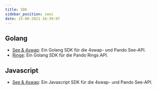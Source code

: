 ```yaml
---
title: SDK
sidebar_position: zwei
date: 15-08-2021 16:39:07
---
```


## Golang

- [See & 4swap](https://github.com/fox-one/4swap-sdk-go): Ein Golang SDK für die 4swap- und Pando See-API.
- [Ringe](https://github.com/fox-one/compound-sdk-go): Ein Golang SDK für die Pando Rings API.

## Javascript

- [See & 4swap](https://github.com/an-lee/pando-sdk-js): Ein Javascript SDK für die 4swap- und Pando See-API.

